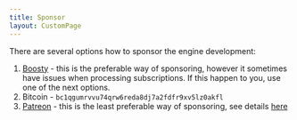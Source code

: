```yaml
---
title: Sponsor
layout: CustomPage
---
```


There are several options how to sponsor the engine development:

1) [Boosty](https://boosty.to/fyrox) - this is the preferable way of sponsoring, however it sometimes have issues when processing subscriptions.
If this happen to you, use one of the next options.
2) Bitcoin - `bc1qgumrvvu74qrw6reda8dj7a2fdfr9xv5lz0akfl`
3) [Patreon](https://www.patreon.com/mrdimas) - this is the least preferable way of sponsoring, see details [here](https://github.com/FyroxEngine/Fyrox/issues/363)